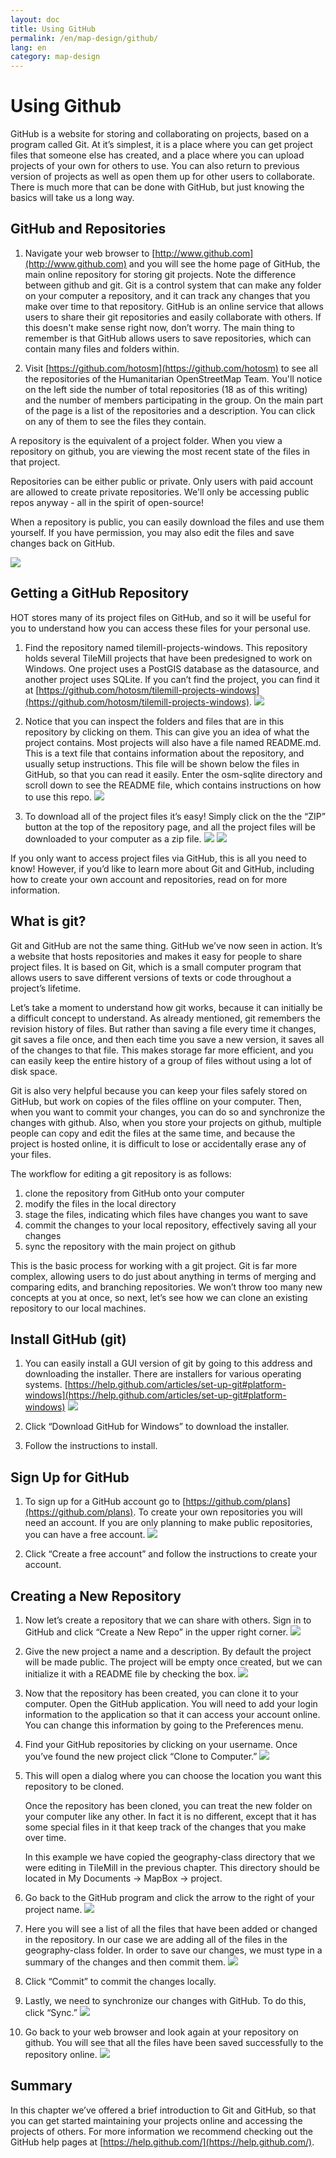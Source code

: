 ```yaml
---
layout: doc
title: Using GitHub
permalink: /en/map-design/github/
lang: en
category: map-design
---
```


Using Github
================

GitHub is a website for storing and collaborating on projects, based on
a program called Git. At it’s simplest, it is a place where you can get
project files that someone else has created, and a place where you can
upload projects of your own for others to use. You can also return to
previous version of projects as well as open them up for other users to
collaborate. There is much more that can be done with GitHub, but just
knowing the basics will take us a long way.

GitHub and Repositories
----------------------------

1. Navigate your web browser to
   [http://www.github.com](http://www.github.com) and you will see the
   home page of GitHub, the main online repository for storing
   git projects. Note the difference between github and git. Git is a
   control system that can make any folder on your computer a
   repository, and it can track any changes that you make over time to
   that repository. GitHub is an online service that allows users to
   share their git repositories and easily collaborate with others. If
   this doesn't make sense right now, don’t worry. The main thing to
   remember is that GitHub allows users to save repositories, which can
   contain many files and folders within.

2. Visit [https://github.com/hotosm](https://github.com/hotosm) to see
   all the repositories of the Humanitarian OpenStreetMap Team. You'll
   notice on the left side the number of total repositories (18 as of
   this writing) and the number of members participating in the group.
   On the main part of the page is a list of the repositories and a
   description. You can click on any of them to see the files they
   contain.

A repository is the equivalent of a project folder. When you view
a repository on github, you are viewing the most recent state of the
files in that project.

Repositories can be either public or private. Only users with paid
account are allowed to create private repositories. We'll only be
accessing public repos anyway - all in the spirit of open-source!

When a repository is public, you can easily download the files and
use them yourself. If you have permission, you may also edit the
files and save changes back on GitHub.

![]({{site.baseurl}}/images/advanced/en_adv_ch4_image06.png)

Getting a GitHub Repository
--------------------------------

HOT stores many of its project files on GitHub, and so it will be useful
for you to understand how you can access these files for your personal
use.

1. Find the repository named tilemill-projects-windows. This
   repository holds several TileMill projects that have been
   predesigned to work on Windows. One project uses a PostGIS database
   as the datasource, and another project uses SQLite. If you can’t
   find the project, you can find it at
   [https://github.com/hotosm/tilemill-projects-windows](https://github.com/hotosm/tilemill-projects-windows).
   ![]({{site.baseurl}}/images/advanced/en_adv_ch4_image08.png)

2. Notice that you can inspect the folders and files that are in this
   repository by clicking on them. This can give you an idea of what
   the project contains. Most projects will also have a file named
   README.md. This is a text file that contains information about the
   repository, and usually setup instructions. This file will be shown
   below the files in GitHub, so that you can read it easily. Enter
   the osm-sqlite directory and scroll down to see the README file,
   which contains instructions on how to use this repo.
   ![]({{site.baseurl}}/images/advanced/en_adv_ch4_image11.png)

3. To download all of the project files it’s easy! Simply click on the
   the “ZIP” button at the top of the repository page, and all the
   project files will be downloaded to your computer as a zip file.
   ![]({{site.baseurl}}/images/advanced/en_adv_ch4_image13.png)
   ![]({{site.baseurl}}/images/advanced/en_adv_ch4_image02.png)

If you only want to access project files via GitHub, this is all you
need to know! However, if you’d like to learn more about Git and
GitHub, including how to create your own account and repositories, read
on for more information.

What is git?
-------------------

Git and GitHub are not the same thing. GitHub we’ve now seen in action.
It’s a website that hosts repositories and makes it easy for people to
share project files. It is based on Git, which is a small computer
program that allows users to save different versions of texts or code
throughout a project’s lifetime.

Let’s take a moment to understand how git works, because it can
initially be a difficult concept to understand. As already mentioned,
git remembers the revision history of files. But rather than saving a
file every time it changes, git saves a file once, and then each time
you save a new version, it saves all of the changes to that file. This
makes storage far more efficient, and you can easily keep the entire
history of a group of files without using a lot of disk space.

Git is also very helpful because you can keep your files safely stored
on GitHub, but work on copies of the files offline on your computer.
Then, when you want to commit your changes, you can do so and
synchronize the changes with github. Also, when you store your projects
on github, multiple people can copy and edit the files at the same time,
and because the project is hosted online, it is difficult to lose or
accidentally erase any of your files.

The workflow for editing a git repository is as follows:

1. clone the repository from GitHub onto your computer
2. modify the files in the local directory
3. stage the files, indicating which files have changes you
want to save
4. commit the changes to your local repository, effectively
saving all your changes
5. sync the repository with the main project on github

This is the basic process for working with a git project. Git is far
more complex, allowing users to do just about anything in terms of
merging and comparing edits, and branching repositories. We won’t throw
too many new concepts at you at once, so next, let’s see how we can
clone an existing repository to our local machines.

Install GitHub (git)
--------------------------

1. You can easily install a GUI version of git by going to this address
   and downloading the installer. There are installers for various
   operating systems. 
   [https://help.github.com/articles/set-up-git#platform-windows](https://help.github.com/articles/set-up-git#platform-windows)
   ![]({{site.baseurl}}/images/advanced/en_adv_ch4_image00.png)

2. Click “Download GitHub for Windows” to download the installer.

3. Follow the instructions to install.

Sign Up for GitHub
-----------------------

1. To sign up for a GitHub account go to
   [https://github.com/plans](https://github.com/plans). To create
   your own repositories you will need an account. If you are only
   planning to make public repositories, you can have a free account.
   ![]({{site.baseurl}}/images/advanced/en_adv_ch4_image05.png)

2. Click “Create a free account” and follow the instructions to create
   your account.

Creating a New Repository
----------------------------

1. Now let’s create a repository that we can share with others. Sign
   in to GitHub and click “Create a New Repo” in the upper right corner.
   ![]({{site.baseurl}}/images/advanced/en_adv_ch4_image07.png)

2. Give the new project a name and a description. By default the
   project will be made public. The project will be empty once
   created, but we can initialize it with a README file by checking the
   box.
   ![]({{site.baseurl}}/images/advanced/en_adv_ch4_image12.png)

3. Now that the repository has been created, you can clone it to your
   computer. Open the GitHub application. You will
   need to add your login information to the application so that it can
   access your account online. You can change this information by
   going to the Preferences menu.

4. Find your GitHub repositories by clicking on your username. Once
   you’ve found the new project click “Clone to Computer.”
   ![]({{site.baseurl}}/images/advanced/en_adv_ch4_image04.png)

5. This will open a dialog where you can choose the location you want
   this repository to be cloned.

   Once the repository has been cloned, you can treat the new folder on
   your computer like any other. In fact it is no different, except
   that it has some special files in it that keep track of the changes
   that you make over time.

   In this example we have copied the geography-class directory that we
   were editing in TileMill in the previous chapter. This directory
   should be located in My Documents -> MapBox -> project.

6. Go back to the GitHub program and click the arrow to the right of 
   your project name.
   ![]({{site.baseurl}}/images/advanced/en_adv_ch4_image03.png)

7. Here you will see a list of all the files that have been added or
   changed in the repository. In our case we are adding all of the
   files in the geography-class folder. In order to save our changes,
   we must type in a summary of the changes and then commit them.
   ![]({{site.baseurl}}/images/advanced/en_adv_ch4_image09.png)

8. Click “Commit” to commit the changes locally.

9. Lastly, we need to synchronize our changes with GitHub. To do this,
   click “Sync.”
   ![]({{site.baseurl}}/images/advanced/en_adv_ch4_image10.png)

10. Go back to your web browser and look again at your repository on
    github. You will see that all the files have been saved
    successfully to the repository online.
    ![]({{site.baseurl}}/images/advanced/en_adv_ch4_image01.png)

Summary
-------------

In this chapter we’ve offered a brief introduction to Git and GitHub, so
that you can get started maintaining your projects online and accessing
the projects of others. For more information we recommend checking out
the GitHub help pages at
[https://help.github.com/](https://help.github.com/).

<!--
^[[c]](#cmnt3)^

[[a]](#cmnt_ref1)MrPatrickOswald:

depending on the GUI you are using, the windows might look a bit
different from the screen shots below. nevertheless the fucnctionallity
should be the same.

[[b]](#cmnt_ref2)MrPatrickOswald:

it would be nice to have a little explanation what happens if some
people edit a repository at the same time and individually commit their
changes... how does github treats the conflicts of having 2 different
versions than... or what to consider when  working together on one
project using github..

[[c]](#cmnt_ref3)Katrina Engelsted:
Good source: http://nathanj.github.com/gitguide/tour.html
--> 
